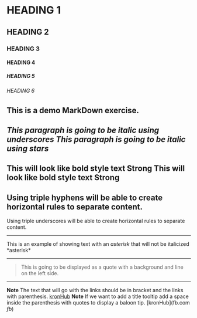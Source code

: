 <!--Heading-->
# HEADING 1
## HEADING 2
### HEADING 3
#### HEADING 4
##### HEADING 5
###### HEADING 6

This is a demo MarkDown exercise.
---
<!--Italics-->
_This paragraph is going to be italic using underscores_
*This paragraph is going to be italic using stars*
---
<!--Strong-->
This will look like bold style text **Strong**
This will look like bold style text __Strong__
---
<!--Horizontal Rule-->
Using triple hyphens will be able to create horizontal rules to separate content.
---
Using triple underscores will be able to create horizontal rules to separate content.
___
<!--Escape character using backslash-->
This is an example of showing text with an *asterisk* that will not be italicized \*asterisk*
___
<!--Block Quote-->
>This is going to be displayed as a quote with a background and line on the left side.
___
<!--Creating Links using markDown-->
**Note**
The text that will go with the links should be in bracket and the links with parenthesis.
[kronHub](fb.com)
**Note**
If we want to add a title tooltip add a space inside the parenthesis with quotes to display a baloon tip.
[kronHub](fb.com *fb*)
